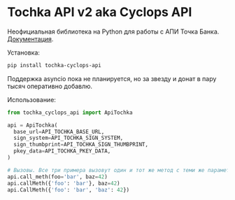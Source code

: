 # Tochka API v2 aka Cyclops API

Неофициальная библиотека на Python для работы с АПИ Точка Банка. [Документация](https://api.tochka.com/static/v1/tender-docs/cyclops/main/index.html).

Установка:

```bash
pip install tochka-cyclops-api
```

Поддержка asyncio пока не планируется, но за звезду и донат в пару тысяч оперативно добавлю.

Использование:

```python
from tochka_cyclops_api import ApiTochka

api = ApiTochka(
  base_url=API_TOCHKA_BASE_URL,
  sign_system=API_TOCHKA_SIGN_SYSTEM,
  sign_thumbprint=API_TOCHKA_SIGN_THUMBPRINT,
  pkey_data=API_TOCHKA_PKEY_DATA,
)

# Вызовы. Все три примера вызовут один и тот же метод с теми же параметрами. Не вы понЕли?!
api.call_meth(foo='bar', baz=42)
api.callMeth({'foo': 'bar'}, baz=42)
api.CallMeth({'foo': 'bar', 'baz': 42})
```

